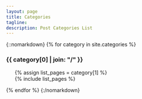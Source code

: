 ```yaml
---
layout: page
title: Categories
tagline: 
description: Post Categories List
---
```


{::nomarkdown}
{% for category in site.categories %} 
	<h3 id="{{ category[0] }}">{{ category[0] | join: "/" }}</h3>
	<ul>
		{% assign list_pages = category[1] %}  
		{% include list_pages %}
	</ul>
{% endfor %}
{:/nomarkdown}
